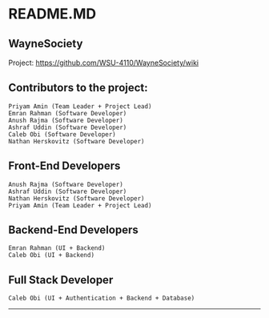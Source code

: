 # README.MD

## WayneSociety
Project: https://github.com/WSU-4110/WayneSociety/wiki

Contributors to the project:
---
```
Priyam Amin (Team Leader + Project Lead)
Emran Rahman (Software Developer)
Anush Rajma (Software Developer)
Ashraf Uddin (Software Developer)
Caleb Obi (Software Developer)
Nathan Herskovitz (Software Developer)
```
## Front-End Developers
```
Anush Rajma (Software Developer)
Ashraf Uddin (Software Developer)
Nathan Herskovitz (Software Developer)
Priyam Amin (Team Leader + Project Lead)
```

## Backend-End Developers
```
Emran Rahman (UI + Backend)
Caleb Obi (UI + Backend)
```

## Full Stack Developer
```
Caleb Obi (UI + Authentication + Backend + Database)
```
--- 

